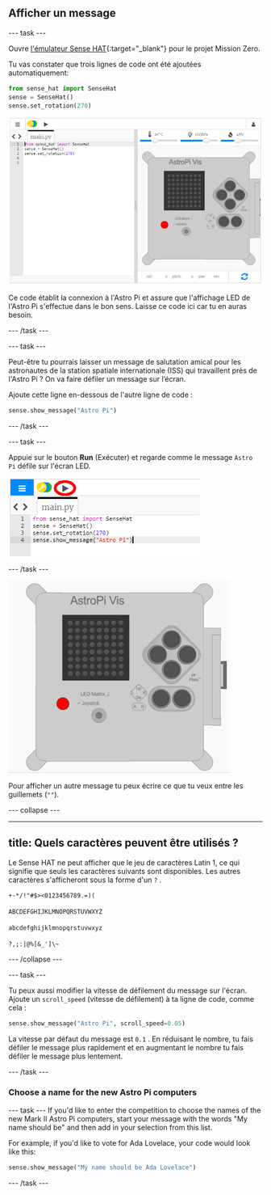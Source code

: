 ## Afficher un message

--- task ---

Ouvre [l'émulateur Sense HAT](https://trinket.io/mission-zero){:target="_blank"} pour le projet Mission Zero.

Tu vas constater que trois lignes de code ont été ajoutées automatiquement:

```python
from sense_hat import SenseHat
sense = SenseHat()
sense.set_rotation(270)
```

![émulateur Sense HAT](images/sense-hat-emulator2.png)

Ce code établit la connexion à l'Astro Pi et assure que l'affichage LED de l'Astro Pi s'effectue dans le bon sens. Laisse ce code ici car tu en auras besoin.

--- /task ---

--- task ---

Peut-être tu pourrais laisser un message de salutation amical pour les astronautes de la station spatiale internationale (ISS) qui travaillent près de l'Astro Pi ? On va faire défiler un message sur l’écran.

Ajoute cette ligne en-dessous de l'autre ligne de code :

```python
sense.show_message("Astro Pi")
```

--- /task ---

--- task ---

Appuie sur le bouton **Run** (Exécuter) et regarde comme le message `Astro Pi` défile sur l'écran LED.

![montrer le code du message cliquer run (exécuter)](images/show-message-code-annotated.PNG)

--- /task ---

![Message de défilement](images/scroll-message.gif)

Pour afficher un autre message tu peux écrire ce que tu veux entre les guillemets (`""`).

--- collapse ---

---
title: Quels caractères peuvent être utilisés ?
---

Le Sense HAT ne peut afficher que le jeu de caractères Latin 1, ce qui signifie que seuls les caractères suivants sont disponibles. Les autres caractères s'afficheront sous la forme d'un `?` .

```
+-*/!"#$><0123456789.=)(

ABCDEFGHIJKLMNOPQRSTUVWXYZ

abcdefghijklmnopqrstuvwxyz

?,;:|@%[&_']\~
```

--- /collapse ---

--- task ---

Tu peux aussi modifier la vitesse de défilement du message sur l'écran. Ajoute un `scroll_speed` (vitesse de défilement) à ta ligne de code, comme cela :

```python
sense.show_message("Astro Pi", scroll_speed=0.05)
```

La vitesse par défaut du message est `0.1` . En réduisant le nombre, tu fais défiler le message plus rapidement et en augmentant le nombre tu fais défiler le message plus lentement.

--- /task ---

### Choose a name for the new Astro Pi computers

--- task --- If you'd like to enter the competition to choose the names of the new Mark II Astro Pi computers, start your message with the words "My name should be" and then add in your selection from this list.

For example, if you'd like to vote for Ada Lovelace, your code would look like this:

```python
sense.show_message("My name should be Ada Lovelace")
```
--- /task ---



